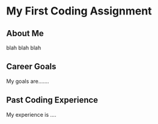 # My First Coding Assignment

## About Me
blah blah blah

## Career Goals
My goals are.......

## Past Coding Experience
My experience is ....